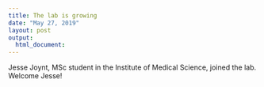 ```yaml
---
title: The lab is growing
date: "May 27, 2019"
layout: post
output:
  html_document:
---
```


Jesse Joynt, MSc student in the Institute of Medical Science, joined the lab. Welcome Jesse!

